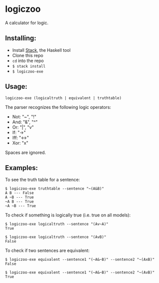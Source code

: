 # logiczoo

A calculator for logic.

## Installing:

 - Install [Stack](https://docs.haskellstack.org/en/stable/README/), the Haskell tool
 - Clone this repo
 - `cd` into the repo
 - `$ stack install`
 - `$ logiczoo-exe`

## Usage:

`logiczoo-exe (logicaltruth | equivalent | truthtable)`

The parser recognizes the following logic operators:

 - Not: "~", "!"
 - And: "&", "^"
 - Or: "|", "v"
 - If: "->"
 - Iff: "<->"
 - Xor: "x"

Spaces are ignored.

## Examples:

To see the truth table for a sentence:
```console
$ logiczoo-exe truthtable --sentence "~(A&B)"
A B --- False
A ~B --- True
~A B --- True
~A ~B --- True
```

To check if something is logically true (i.e. true on all models):
```console
$ logiczoo-exe logicaltruth --sentence "(Av~A)"
True

$ logiczoo-exe logicaltruth --sentence "(AvB)"
False
```

To check if two sentences are equivalent:
```console
$ logiczoo-exe equivalent --sentence1 "(~A&~B)" --sentence2 "~(AxB)"
False

$ logiczoo-exe equivalent --sentence1 "(~A&~B)" --sentence2 "~(AvB)"
True
```